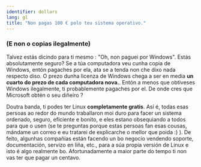 ```yaml
---
identifier: dollars
lang: gl
title: "Non pagas 100 € polo teu sistema operativo."
---
```


<h3>(E non o copias ilegalmente)</h3>

Talvez estás dicindo para ti mesmo : "Oh, non paguei por Windows". Estás absolutamente seguro? Se a túa computadora
veu cunha copia de Windows, entón pagaches por ela, ata se a tenda non che dixo nada respecto diso. O prezo
dunha licenza de Windows chega a ser en media <b>un cuarto do prezo de cada computadora nova.</b>. Entón a menos que
obtiveses Windows ilegalmente, ti probablemente pagaches por el. De onde cres que Microsoft obtén o seu diñeiro ?

Doutra banda, ti podes ter Linux <b>completamente gratis</b>. Así é, todas esas persoas ao redor do mundo
traballaron moi duro para facer un sistema ordenado, seguro, eficiente e bonito, e eles estano obsequiando a todos
para que o usen (se te preguntas porque estas persoas fan esas cousas, mándame un correo e eu tratarei de explicarche
o mellor que poida :) ). De feito, algunhas compañías están facendo un bo negocio vendendo soporte, documentación,
servizo en liña, etc., para a súa propia versión de Linux e isto é algo realmente bo. Afortunadamente a maior
parte do tempo ti non vas ter que pagar un centavo.




